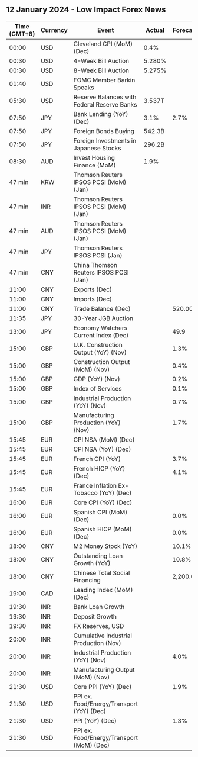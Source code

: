 ## 12 January 2024 - Low Impact Forex News

| Time (GMT+8) | Currency | Event | Actual | Forecast | Previous |
|------|----------|-------|--------|----------|----------|
| 00:00 | USD | Cleveland CPI (MoM) (Dec) | 0.4% |  | 0.4% |
| 00:30 | USD | 4-Week Bill Auction | 5.280% |  | 5.290% |
| 00:30 | USD | 8-Week Bill Auction | 5.275% |  | 5.285% |
| 01:40 | USD | FOMC Member Barkin Speaks |  |  |  |
| 05:30 | USD | Reserve Balances with Federal Reserve Banks | 3.537T |  | 3.459T |
| 07:50 | JPY | Bank Lending (YoY) (Dec) | 3.1% | 2.7% | 2.8% |
| 07:50 | JPY | Foreign Bonds Buying | 542.3B |  | -164.8B |
| 07:50 | JPY | Foreign Investments in Japanese Stocks | 296.2B |  | -120.5B |
| 08:30 | AUD | Invest Housing Finance (MoM) | 1.9% |  | 5.0% |
| 47 min | KRW | Thomson Reuters IPSOS PCSI (MoM) (Jan) |  |  | 39.05 |
| 47 min | INR | Thomson Reuters IPSOS PCSI (MoM) (Jan) |  |  | 64.31 |
| 47 min | AUD | Thomson Reuters IPSOS PCSI (MoM) (Jan) |  |  | 47.39 |
| 47 min | JPY | Thomson Reuters IPSOS PCSI (Jan) |  |  | 37.52 |
| 47 min | CNY | China Thomson Reuters IPSOS PCSI (Jan) |  |  | 71.41 |
| 11:00 | CNY | Exports (Dec) |  |  | 1.70M |
| 11:00 | CNY | Imports (Dec) |  |  | 0.60M |
| 11:00 | CNY | Trade Balance (Dec) |  | 520.00B | 490.82B |
| 11:35 | JPY | 30-Year JGB Auction |  |  | 1.623% |
| 13:00 | JPY | Economy Watchers Current Index (Dec) |  | 49.9 | 49.5 |
| 15:00 | GBP | U.K. Construction Output (YoY) (Nov) |  | 1.3% | 1.1% |
| 15:00 | GBP | Construction Output (MoM) (Nov) |  | 0.4% | -0.5% |
| 15:00 | GBP | GDP (YoY) (Nov) |  | 0.2% | 0.3% |
| 15:00 | GBP | Index of Services |  | 0.1% | 0.1% |
| 15:00 | GBP | Industrial Production (YoY) (Nov) |  | 0.7% | 0.4% |
| 15:00 | GBP | Manufacturing Production (YoY) (Nov) |  | 1.7% | 0.8% |
| 15:45 | EUR | CPI NSA (MoM) (Dec) |  |  | 0.10% |
| 15:45 | EUR | CPI NSA (YoY) (Dec) |  |  | 3.70% |
| 15:45 | EUR | French CPI (YoY) |  | 3.7% | 3.5% |
| 15:45 | EUR | French HICP (YoY) (Dec) |  | 4.1% | 3.9% |
| 15:45 | EUR | France Inflation Ex-Tobacco (YoY) (Dec) |  |  | 3.30% |
| 16:00 | EUR | Core CPI (YoY) (Dec) |  |  | 4.5% |
| 16:00 | EUR | Spanish CPI (MoM) (Dec) |  | 0.0% | -0.3% |
| 16:00 | EUR | Spanish HICP (MoM) (Dec) |  | 0.0% | -0.5% |
| 18:00 | CNY | M2 Money Stock (YoY) |  | 10.1% | 10.0% |
| 18:00 | CNY | Outstanding Loan Growth (YoY) |  | 10.8% | 10.8% |
| 18:00 | CNY | Chinese Total Social Financing |  | 2,200.0B | 2,450.0B |
| 19:00 | CAD | Leading Index (MoM) (Dec) |  |  | -0.01% |
| 19:30 | INR | Bank Loan Growth |  |  | 20.2% |
| 19:30 | INR | Deposit Growth |  |  | 14.0% |
| 19:30 | INR | FX Reserves, USD |  |  | 623.20B |
| 20:00 | INR | Cumulative Industrial Production (Nov) |  |  | 6.90% |
| 20:00 | INR | Industrial Production (YoY) (Nov) |  | 4.0% | 11.7% |
| 20:00 | INR | Manufacturing Output (MoM) (Nov) |  |  | 10.4% |
| 21:30 | USD | Core PPI (YoY) (Dec) |  | 1.9% | 2.0% |
| 21:30 | USD | PPI ex. Food/Energy/Transport (YoY) (Dec) |  |  | 2.5% |
| 21:30 | USD | PPI (YoY) (Dec) |  | 1.3% | 0.9% |
| 21:30 | USD | PPI ex. Food/Energy/Transport (MoM) (Dec) |  |  | 0.1% |
